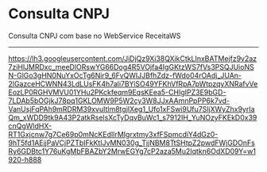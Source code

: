 # Consulta CNPJ
Consulta CNPJ com base no WebService ReceitaWS
***

https://lh3.googleusercontent.com/JiDjQz9Xi38QXikCtkLInxBATMejfz9v2az7ziHlJMRDxc_meeDlORswYG66Dog4R5VOjfa4IgGKtzWS7fVs3PSQJUioNSN-GlGo3gHN0NuYxOcTg6Nir9_6FvQWIJJBfhZdz-fWdo04rOAdj_JUAn-2lGazceHCWNN43LdLUsFK4h7ali7BYiSO49YFKhVfRpA7pWtpzqyXNRafvVeEozLP0RGHVMVU01YHu2PKckfeqm9EqsKEea5-CHIgIPZ3E9bGD-7LDAb5bOGjkJ78pq1GKLOMW9P5W2cy3W8JJxAAmnPpPP6k7vd-VanUsjFqPAh9mRDRM39xvuItlm8tgjIXeg1_Ufo1xFSwi9Ufu7SljXWyZhx9yrIaQm_xWDD9tk9A43P2atkRselsXcTyDqvBuWc1_s7912IH_YuNOzyFKEkD0x39cnQgWldHX-RT1Gxjcnw7g7Ce69p0mNcKEdIlrMIgrxtmy3xfFSpmcdiY4dGz0-9hT5fd1AEjjPaVCjPZTbIFkKtIJvMN030g_TjjNBM8TtSHtpZ2pwdFWjGDOnFsRy6GDBtc1Y76uKgMbFBAZbY2MrwEGYg7cP2aza5Mu2Iqtkn6OdXD09Y=w1920-h888

